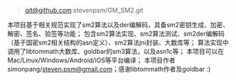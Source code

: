 > git@github.com:stevenpsm/GM_SM2.git

本项目基于相关规范实现了sm2算法以及der编解码，具备sm2密钥生成、加密、解密、签名、验签等功能；
包含sm2算法实现、sm2算法测试、sm2der编解码（基于国密sm2相关结构的asn定义）、sm2算法jni封装、大数库等；
算法实现中调用了libtommath大数库、goldbar的sm3算法，以及asn1c等；
本项目可以在Mac/Linux/Windows/Android/iOS等平台编译；
本项目作者simonpang/steven.psm@gmail.com；感谢libtommath作者及goldbar :)
